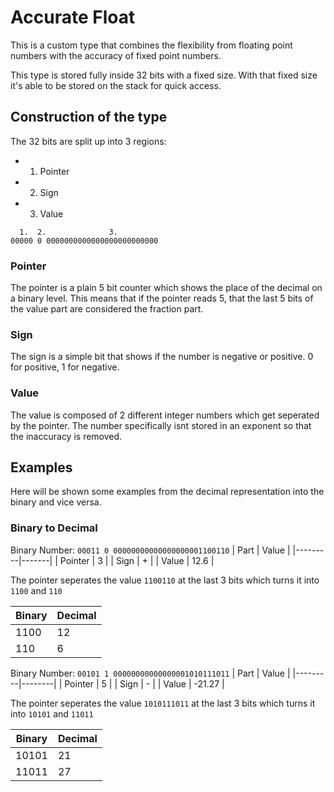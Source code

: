 # Accurate Float
This is a custom type that combines the flexibility from floating point numbers with the accuracy of fixed point numbers.

This type is stored fully inside 32 bits with a fixed size. With that fixed size it's able to be stored on the stack for quick access. 

## Construction of the type
The 32 bits are split up into 3 regions:
- 1. Pointer
- 2. Sign
- 3. Value

```shell
  1.  2.              3.
00000 0 0000000000000000000000000
```

### Pointer
The pointer is a plain 5 bit counter which shows the place of the decimal on a binary level. This means that if the pointer reads 5, that the last 5 bits of the value part are considered the fraction part.

### Sign
The sign is a simple bit that shows if the number is negative or positive. 0 for positive, 1 for negative.

### Value
The value is composed of 2 different integer numbers which get seperated by the pointer. The number specifically isnt stored in an exponent so that the inaccuracy is removed.

## Examples
Here will be shown some examples from the decimal representation into the binary and vice versa.

### Binary to Decimal

Binary Number: `00011 0 00000000000000000001100110`
| Part    | Value |
|---------|-------|
| Pointer |     3 |
| Sign    |     + |
| Value   |  12.6 |

The pointer seperates the value `1100110` at the last 3 bits which turns it into `1100` and `110`

| Binary | Decimal |
|--------|---------|
|   1100 |      12 |
|    110 |       6 |

Binary Number: `00101 1 00000000000000001010111011`
| Part    | Value  |
|---------|--------|
| Pointer |      5 |
| Sign    |      - |
| Value   | -21.27 |

The pointer seperates the value `1010111011` at the last 3 bits which turns it into `10101` and `11011`

| Binary | Decimal |
|--------|---------|
|  10101 |      21 |
|  11011 |      27 |